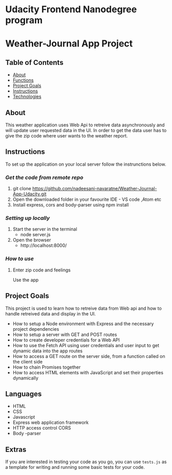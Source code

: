 # Udacity Frontend Nanodegree program

# Weather-Journal App Project

## Table of Contents

* [About](#about)
* [Functions ](#functions)
* [Project Goals](#project_goals)
* [Instructions](#instructions)
* [Technologies](#technologies)

## About

This weather application uses Web Api to retreive data asynchronously and will update user requested data in the UI.
In order to get the data user has to give the zip code where user wants to the weather report.

## Instructions

To set up the application on your local server follow the instrunctions below.

### _Get the code from remote repo_ 

1. git clone https://github.com/nadeesani-navaratne/Weather-Journal-App-Udacity.git
2. Open the downloaded folder in your favourite IDE - VS code ,Atom etc
3. Install express, cors and body-parser using npm install

### _Setting up locally_

1. Start the server in the terminal 
    - node server.js
2. Open the browser 
    - http://localhost:8000/ 

### _How to use_    

1. Enter zip code and feelings 

   Use the app

## Project Goals

This project is used to learn how to retreive data from Web api and how to handle retreived data and display in the UI.
   - How to setup a Node environment with Express and the necessary project dependencies
   - How to setup a server with GET and POST routes
   - How to create developer credentials for a Web API
   - How to use the Fetch API using user credentials and user input to get dynamic data into the app routes
   - How to access a GET route on the server side, from a function called on the client side
   - How to chain Promises together
   - How to access HTML elements with JavaScript and set their properties dynamically

## Languages

* HTML
* CSS
* Javascript 
* Express web application framework
* HTTP access control CORS
* Body -parser

## Extras

If you are interested in testing your code as you go, you can use `tests.js` as a template for writing and running some basic tests for your code.
